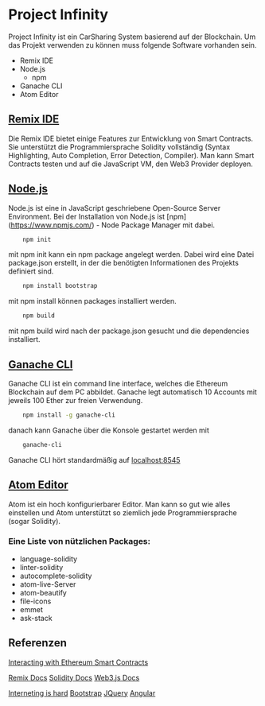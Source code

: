 # Project Infinity
Project Infinity ist ein CarSharing System basierend auf der Blockchain.
Um das Projekt verwenden zu können muss folgende Software vorhanden sein.

* Remix IDE
* Node.js
    * npm
* Ganache CLI
* Atom Editor

## [Remix IDE](https://remix.ethereum.org/)
Die Remix IDE bietet einige Features zur Entwicklung von Smart Contracts.
Sie unterstützt die Programmiersprache Solidity vollständig (Syntax Highlighting,
Auto Completion, Error Detection, Compiler). Man kann Smart Contracts testen und
auf die JavaScript VM, den Web3 Provider deployen.

## [Node.js](https://nodejs.org/)
Node.js ist eine in JavaScript geschriebene Open-Source Server Environment. Bei der
Installation von Node.js ist [npm] (https://www.npmjs.com/) - Node Package Manager mit dabei.

```bash
    npm init
```

mit npm init kann ein npm package angelegt werden. Dabei wird eine Datei package.json erstellt,
in der die benötigten Informationen des Projekts definiert sind.

```bash
    npm install bootstrap
```

mit npm install können packages installiert werden.

```bash
    npm build
```
mit npm build wird nach der package.json gesucht und die dependencies installiert.

## [Ganache CLI](https://truffleframework.com/docs/ganache/quickstart)
Ganache CLI ist ein command line interface, welches die Ethereum Blockchain auf
dem PC abbildet. Ganache legt automatisch 10 Accounts mit jeweils 100 Ether zur freien Verwendung.

```bash
    npm install -g ganache-cli
```

danach kann Ganache über die Konsole gestartet werden mit

```bash
    ganache-cli
```

Ganache CLI hört standardmäßig auf [localhost:8545](https://localhost:8545)

## [Atom Editor](https://atom.io/)
Atom ist ein hoch konfigurierbarer Editor. Man kann so gut wie alles einstellen
und Atom unterstützt so ziemlich jede Programmiersprache (sogar Solidity).

### Eine Liste von nützlichen Packages:
* language-solidity
* linter-solidity
* autocomplete-solidity
* atom-live-Server
* atom-beautify
* file-icons
* emmet
* ask-stack

## Referenzen
[Interacting with Ethereum Smart Contracts](https://medium.com/coinmonks/interacting-with-ethereum-smart-contracts-through-web3-js-e0efad17977)

[Remix Docs](https://remix.readthedocs.io/en/latest/)
[Solidity Docs](https://solidity.readthedocs.io/en/v0.4.25/)
[Web3.js Docs](https://web3js.readthedocs.io/en/1.0/)

[Interneting is hard](https://internetingishard.com/)
[Bootstrap](https://getbootstrap.com/docs/4.1/getting-started/introduction/)
[JQuery](https://www.w3schools.com/angular/default.asp)
[Angular](https://www.w3schools.com/jquery/default.asp)
